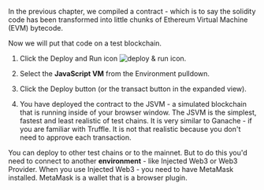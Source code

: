 In the previous chapter, we compiled a contract  - which is to say the solidity code has been transformed into little chunks of Ethereum Virtual Machine (EVM) bytecode.

Now we will put that code on a test blockchain. 

1. Click the Deploy and Run icon ![deploy & run icon](https://github.com/ethereum/remix-workshops/blob/master/Basics/3._Deploy_JSVM/images/run.png?raw=true "deploy & run icon").  

2. Select the **JavaScript VM** from the Environment pulldown. 

4. Click the Deploy button (or the transact button in the expanded view).

5. You have deployed the contract to the JSVM - a simulated blockchain that is running inside of your browser window.  The JSVM is the simplest, fastest  and least realistic of test chains.  It is very similar to Ganache - if you are familiar with Truffle. It is not that realistic because you don't need to approve each transaction.  

You can deploy to other test chains or to the mainnet. But to do this you'd need to connect to another **environment** - like Injected Web3 or Web3 Provider.  When you use Injected Web3 - you need to have MetaMask installed. MetaMask is a wallet that is a browser plugin.    
